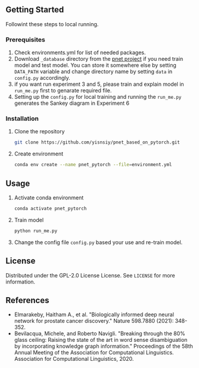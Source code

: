 ## Getting Started

Followint these steps to local running.

### Prerequisites

1. Check environments.yml for list of needed packages.
2. Download ```_database``` directory from the [pnet project](https://github.com/marakeby/pnet_prostate_paper) if you need train model and test model. You can store it somewhere else by setting ```DATA_PATH``` variable and change directory name by setting ```data``` in ```config.py``` accordingly.
3. if you want run experiment 3 and 5, please train and explain model in ```run_me.py``` first to genarate required file.
4. Setting up the ```config.py``` for local training and running the ```run_me.py``` generates the Sankey diagram in Experiment 6

### Installation

1. Clone the repository
    ```sh
    git clone https://github.com/yisnsiy/pnet_based_on_pytorch.git
    ```

2. Create environment
    ```sh
    conda env create --name pnet_pytorch --file=environment.yml
    ```

## Usage

1. Activate conda environment
    ```sh
    conda activate pnet_pytorch
    ```

2. Train model
    ```sh
    python run_me.py
    ```

3. Change the config file ```config.py``` based your use and re-train model.


## License

Distributed under the GPL-2.0 License License. See `LICENSE` for more information.

## References
* Elmarakeby, Haitham A., et al. "Biologically informed deep neural network for prostate cancer discovery." Nature 598.7880 (2021): 348-352.
* Bevilacqua, Michele, and Roberto Navigli. "Breaking through the 80% glass ceiling: Raising the state of the art in word sense disambiguation by incorporating knowledge graph information." Proceedings of the 58th Annual Meeting of the Association for Computational Linguistics. Association for Computational Linguistics, 2020.